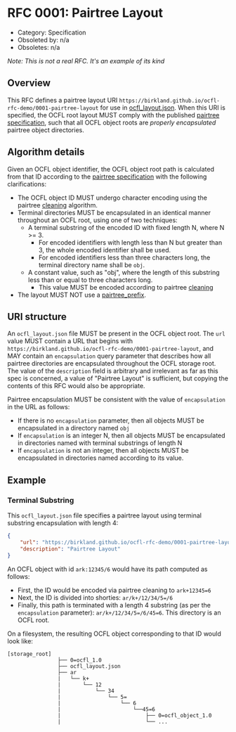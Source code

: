 # RFC 0001: Pairtree Layout

* Category: Specification
* Obsoleted by: n/a
* Obsoletes: n/a

*Note:  This is not a real RFC.  It's an example of its kind*

## Overview

This RFC defines a pairtree layout URI `https://birkland.github.io/ocfl-rfc-demo/0001-pairtree-layout` for use in [ocfl_layout.json](https://ocfl.io/draft/spec/#root-structure).  When this URI is specified, the OCFL root layout MUST comply with the published [pairtree specification](https://tools.ietf.org/html/draft-kunze-pairtree-01), such that all
OCFL object roots are _properly encapsulated_ pairtree object directories.  

## Algorithm details

Given an OCFL object identifier, the OCFL object root path is calculated from that ID according to the [pairtree specification](https://tools.ietf.org/html/draft-kunze-pairtree-01) with the following clarifications:

* The OCFL object ID MUST undergo character encoding using the pairtree [cleaning](https://tools.ietf.org/html/draft-kunze-pairtree-00#section-3) algorithm.
* Terminal directories MUST be encapsulated in an identical manner throughout an OCFL root, using one of two techniques:
  * A terminal substring of the encoded ID with fixed length N, where N >= 3.
    * For encoded identifiers with length less than N but greater than 3, the whole encoded identifier shall be used.
    * For encoded identifiers less than three characters long, the terminal directory name shall be `obj`.
  * A constant value, such as "obj", where the length of this substring less than or equal to three characters long.
    * This value MUST be encoded according to pairtree [cleaning](https://tools.ietf.org/html/draft-kunze-pairtree-00#section-3)
* The layout MUST NOT use a [pairtree_prefix](https://tools.ietf.org/html/draft-kunze-pairtree-00#section-4).

## URI structure

An `ocfl_layout.json` file MUST be present in the OCFL object root.  The `url` value MUST contain a URL that begins with `https://birkland.github.io/ocfl-rfc-demo/0001-pairtree-layout`, and MAY contain an `encapsulation` query parameter that describes how all pairtree directories are encapsulated throughout the OCFL storage root.  The value
of the `description` field is arbitrary and irrelevant as far as this spec is concerned, a value of "Pairtree Layout" is sufficient, but copying the contents of this RFC
would also be appropriate.

Pairtree encapsulation MUST be consistent with the value of `encapsulation` in the URL as follows:

* If there is no `encapsulation` parameter, then all objects MUST be encapsulated in a directory named `obj`
* If `encapsulation` is an integer N, then all objects MUST be encapsulated in directories named with terminal substrings of length N
* If `encapsulation` is not an integer, then all objects MUST be encapsulated in directories named according to its value.

## Example

### Terminal Substring

This `ocfl_layout.json` file specifies a pairtree layout using terminal substring encapsulation with length 4:

```json
{
    "url": "https://birkland.github.io/ocfl-rfc-demo/0001-pairtree-layout?encapsulation=4",
    "description": "Pairtree Layout"
}
```

An OCFL object with id `ark:12345/6` would have its path computed as follows:

* First, the ID would be encoded via pairtree cleaning to `ark+12345=6`
* Next, the ID is divided into shorties:  `ar/k+/12/34/5=/6`
* Finally, this path is terminated with a length 4 substring (as per the `encapsulation` parameter): `ar/k+/12/34/5=/6/45=6`.  This directory is an OCFL root.  

On a filesystem, the resulting OCFL object corresponding to that ID would look like:

```plaintext
[storage_root]
                ├── 0=ocfl_1.0
                ├── ocfl_layout.json
                ├── ar
                |   └── k+
                |       └── 12
                |           └── 34
                |               └── 5=
                |                   └── 6
                |                       └──45=6
                |                           ├── 0=ocfl_object_1.0
                |                           └── ...
```
